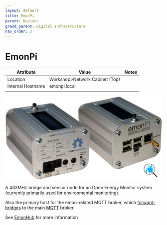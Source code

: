 ```yaml
---
layout: default
title: EmonPi
parent: Devices
grand_parent: Digital Infrastructure
nav_order: 3
---
```


# EmonPi

| Attribute         | Value                          | Notes |
| ----------------- | ------------------------------ | ----- |
| Location          | Workshop>Network Cabinet (Top) |       |
| Internal Hostname | emonpi.local                   |       |
|                   |                                |       |

![img](..\devices\img\emonPi_HEM__12261.1430742842.1280.1280-1587034610086-1587034615622.jpg)

A 433MHz bridge and sensor node for an Open Energy Monitor system (currently primarily used for environmental monitoring). 

Also the primary host for the emon-related MQTT broker, which [forward-bridges](https://community.openenergymonitor.org/t/integration-with-custom-mqtt-broker/13359/3?u=bolster) to the main [MQTT](../services/MQTT.md) broker

See [EmonHub](../services/EmonHub.md) for more information

